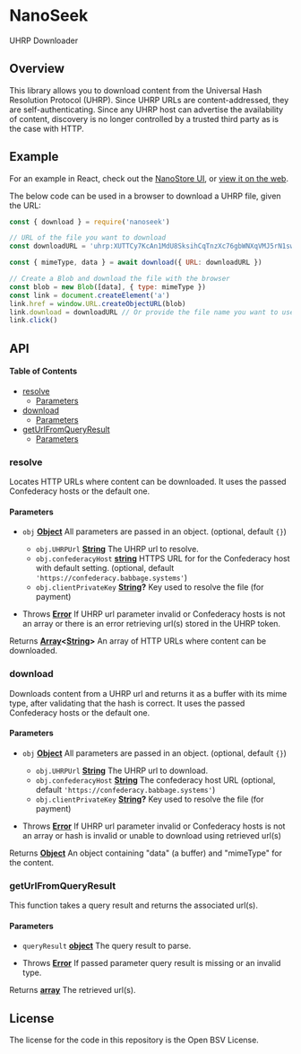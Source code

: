 # NanoSeek

UHRP Downloader

## Overview

This library allows you to download content from the Universal Hash Resolution Protocol (UHRP). Since UHRP URLs are content-addressed, they are self-authenticating. Since any UHRP host can advertise the availability of content, discovery is no longer controlled by a trusted third party as is the case with HTTP.

## Example

For an example in React, check out the [NanoStore UI](https://github.com/p2ppsr/nanostore-ui), or [view it on the web](https://nanostore-ui.babbage.systems).

The below code can be used in a browser to download a UHRP file, given the URL:

```js
const { download } = require('nanoseek')

// URL of the file you want to download
const downloadURL = 'uhrp:XUTTCy7KcAn1MdU8SksihCqTnzXc76gbWNXqVMJ5rN1swFTbqbbV'

const { mimeType, data } = await download({ URL: downloadURL })

// Create a Blob and download the file with the browser
const blob = new Blob([data], { type: mimeType })
const link = document.createElement('a')
link.href = window.URL.createObjectURL(blob)
link.download = downloadURL // Or provide the file name you want to use
link.click()
```

## API

<!-- Generated by documentation.js. Update this documentation by updating the source code. -->

#### Table of Contents

*   [resolve](#resolve)
    *   [Parameters](#parameters)
*   [download](#download)
    *   [Parameters](#parameters-1)
*   [getUrlFromQueryResult](#geturlfromqueryresult)
    *   [Parameters](#parameters-2)

### resolve

Locates HTTP URLs where content can be downloaded. It uses the passed Confederacy hosts or the default one.

#### Parameters

*   `obj` **[Object](https://developer.mozilla.org/docs/Web/JavaScript/Reference/Global_Objects/Object)** All parameters are passed in an object. (optional, default `{}`)

    *   `obj.UHRPUrl` **[String](https://developer.mozilla.org/docs/Web/JavaScript/Reference/Global_Objects/String)** The UHRP url to resolve.
    *   `obj.confederacyHost` **[string](https://developer.mozilla.org/docs/Web/JavaScript/Reference/Global_Objects/String)** HTTPS URL for for the Confederacy host with default setting. (optional, default `'https://confederacy.babbage.systems'`)
    *   `obj.clientPrivateKey` **[String](https://developer.mozilla.org/docs/Web/JavaScript/Reference/Global_Objects/String)?** Key used to resolve the file (for payment)

<!---->

*   Throws **[Error](https://developer.mozilla.org/docs/Web/JavaScript/Reference/Global_Objects/Error)** If UHRP url parameter invalid or Confederacy hosts is not an array
    or there is an error retrieving url(s) stored in the UHRP token.

Returns **[Array](https://developer.mozilla.org/docs/Web/JavaScript/Reference/Global_Objects/Array)<[String](https://developer.mozilla.org/docs/Web/JavaScript/Reference/Global_Objects/String)>** An array of HTTP URLs where content can be downloaded.

### download

Downloads content from a UHRP url and returns it as a buffer with its mime type, after validating that the hash is correct. It uses the passed Confederacy hosts or the default one.

#### Parameters

*   `obj` **[Object](https://developer.mozilla.org/docs/Web/JavaScript/Reference/Global_Objects/Object)** All parameters are passed in an object. (optional, default `{}`)

    *   `obj.UHRPUrl` **[String](https://developer.mozilla.org/docs/Web/JavaScript/Reference/Global_Objects/String)** The UHRP url to download.
    *   `obj.confederacyHost` **[String](https://developer.mozilla.org/docs/Web/JavaScript/Reference/Global_Objects/String)** The confederacy host URL (optional, default `'https://confederacy.babbage.systems'`)
    *   `obj.clientPrivateKey` **[String](https://developer.mozilla.org/docs/Web/JavaScript/Reference/Global_Objects/String)?** Key used to resolve the file (for payment)

<!---->

*   Throws **[Error](https://developer.mozilla.org/docs/Web/JavaScript/Reference/Global_Objects/Error)** If UHRP url parameter invalid or Confederacy hosts is not an array or hash is invalid or unable to download using retrieved url(s)

Returns **[Object](https://developer.mozilla.org/docs/Web/JavaScript/Reference/Global_Objects/Object)** An object containing "data" (a buffer) and "mimeType" for the content.

### getUrlFromQueryResult

This function takes a query result and returns the associated url(s).

#### Parameters

*   `queryResult` **[object](https://developer.mozilla.org/docs/Web/JavaScript/Reference/Global_Objects/Object)** The query result to parse.

<!---->

*   Throws **[Error](https://developer.mozilla.org/docs/Web/JavaScript/Reference/Global_Objects/Error)** If passed parameter query result is missing or an invalid type.

Returns **[array](https://developer.mozilla.org/docs/Web/JavaScript/Reference/Global_Objects/Array)** The retrieved url(s).

## License

The license for the code in this repository is the Open BSV License.

